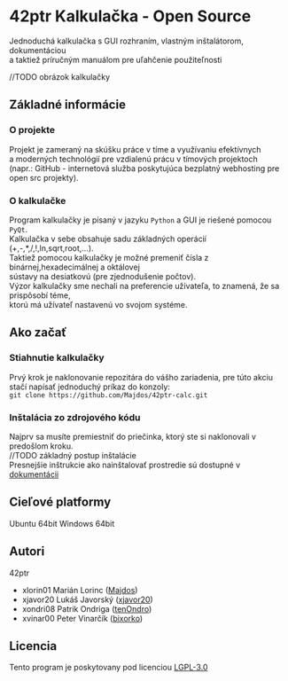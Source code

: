 # 42ptr Kalkulačka - Open Source

Jednoduchá kalkulačka s GUI rozhraním, vlastným inštalátorom, dokumentáciou  
a taktiež príručným manuálom pre uľahčenie použiteľnosti

//TODO obrázok kalkulačky 

## Základné informácie

### O projekte

Projekt je zameraný na skúšku práce v tíme a využívaniu efektívnych  
a moderných technológií pre vzdialenú prácu v tímových projektoch  
(napr.: GitHub - internetová služba poskytujúca bezplatný webhosting pre open src projekty).

### O kalkulačke

Program kalkulačky je písaný v jazyku ``Python`` a GUI je riešené pomocou ``PyQt``.  
Kalkulačka v sebe obsahuje sadu základných operácií (+,-,*,/,!,ln,sqrt,root,...).  
Taktiež pomocou kalkulačky je možné premeniť čísla z binárnej,hexadecimálnej a oktálovej  
sústavy na desiatkovú (pre zjednodušenie počtov).  
Výzor kalkulačky sme nechali na preferencie užívateľa, to znamená, že sa prispôsobí téme,  
ktorú má užívateľ nastavenú vo svojom systéme.

## Ako začať

### Stiahnutie kalkulačky
Prvý krok je naklonovanie repozitára do vášho zariadenia, pre túto akciu stačí napísať jednoduchý príkaz do konzoly:  
```git clone https://github.com/Majdos/42ptr-calc.git```

### Inštalácia zo zdrojového kódu
Najprv sa musíte premiestniť do priečinka, ktorý ste si naklonovali v predošlom kroku.  
//TODO základný postup inštalácie  
Presnejšie inštrukcie ako nainštalovať prostredie sú dostupné v [dokumentácii](https://github.com/Majdos/42ptr-calc/blob/master/doc/source/instalacia.md)

## Cieľové platformy

Ubuntu 64bit
Windows 64bit

## Autori

42ptr
- xlorin01 Marián Lorinc ([Majdos](https://github.com/Majdos))
- xjavor20 Lukáš Javorský ([xjavor20](https://github.com/xjavor20))
- xondri08 Patrik Ondriga ([tenOndro](https://github.com/tenOndro))
- xvinar00 Peter Vinarčík ([bixorko](https://github.com/bixorko))

## Licencia

Tento program je poskytovany pod licenciou [LGPL-3.0](https://github.com/Majdos/42ptr-calc/blob/master/LICENSE)
